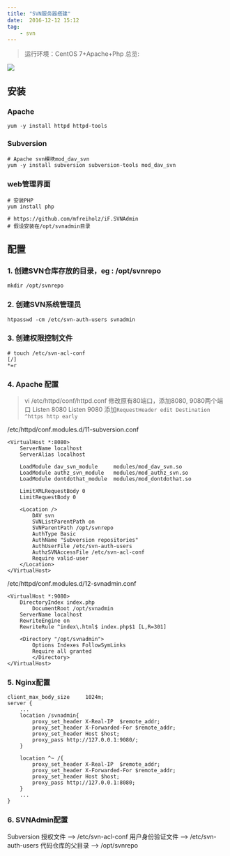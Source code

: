 ```yaml
---
title: "SVN服务器搭建"
date:  2016-12-12 15:12
tag: 
    - svn
---
```

> 运行环境：CentOS 7+Apache+Php
总览:

![](../../attach/svn.png)


## 安装
### Apache
```
yum -y install httpd httpd-tools
```

### Subversion
```
# Apache svn模块mod_dav_svn
yum -y install subversion subversion-tools mod_dav_svn
```

### web管理界面
```
# 安装PHP
yum install php

# https://github.com/mfreiholz/iF.SVNAdmin
# 假设安装在/opt/svnadmin目录
```

## 配置
### 1. 创建SVN仓库存放的目录，eg : /opt/svnrepo
```
mkdir /opt/svnrepo
```

### 2. 创建SVN系统管理员
```
htpasswd -cm /etc/svn-auth-users svnadmin
```

### 3. 创建权限控制文件
```
# touch /etc/svn-acl-conf
[/]
*=r
```

### 4. Apache 配置
> vi /etc/httpd/conf/httpd.conf
修改原有80端口，添加8080, 9080两个端口
Listen 8080
Listen 9080
> 添加`RequestHeader edit Destination ^https http early`

/etc/httpd/conf.modules.d/11-subversion.conf
```
<VirtualHost *:8080>
	ServerName localhost
	ServerAlias localhost

	LoadModule dav_svn_module     modules/mod_dav_svn.so
	LoadModule authz_svn_module   modules/mod_authz_svn.so
	LoadModule dontdothat_module  modules/mod_dontdothat.so

	LimitXMLRequestBody 0 
	LimitRequestBody 0

	<Location />
		DAV svn
		SVNListParentPath on
		SVNParentPath /opt/svnrepo
		AuthType Basic
		AuthName "Subversion repositories"
		AuthUserFile /etc/svn-auth-users
		AuthzSVNAccessFile /etc/svn-acl-conf
		Require valid-user
	</Location>
</VirtualHost>
```
/etc/httpd/conf.modules.d/12-svnadmin.conf
```
<VirtualHost *:9080>
	DirectoryIndex index.php
        DocumentRoot /opt/svnadmin
	ServerName localhost
	RewriteEngine on
	RewriteRule ^index\.html$ index.php$1 [L,R=301]

	<Directory "/opt/svnadmin">
		Options Indexes FollowSymLinks
		Require all granted
        </Directory>
</VirtualHost>
```

### 5. Nginx配置
```
client_max_body_size     1024m;
server {
    ...
    location /svnadmin{
        proxy_set_header X-Real-IP  $remote_addr;
        proxy_set_header X-Forwarded-For $remote_addr;
        proxy_set_header Host $host;
        proxy_pass http://127.0.0.1:9080/;
    }

    location ^~ /{
        proxy_set_header X-Real-IP  $remote_addr;
        proxy_set_header X-Forwarded-For $remote_addr;
        proxy_set_header Host $host;
        proxy_pass http://127.0.0.1:8080;
    }
    ...
}
```

### 6. SVNAdmin配置
Subversion 授权文件 --> /etc/svn-acl-conf 用户身份验证文件 --> /etc/svn-auth-users 代码仓库的父目录 --> /opt/svnrepo
